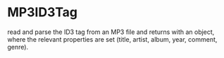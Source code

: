 # MP3ID3Tag
read and parse the ID3 tag from an MP3 file and returns with an object, where the relevant properties are set (title, artist, album, year, comment, genre).
